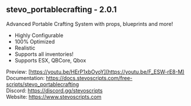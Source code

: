 ## stevo_portablecrafting - 2.0.1
Advanced Portable Crafting System with props, blueprints and more!

- Highly Configurable
- 100% Optimized
- Realistic
- Supports all inventories!
- Supports ESX, QBCore, Qbox

Preview: [https://youtu.be/HErP1xbOyoY](https://youtu.be/F_ESW-rE8-M)
<br>
Documentation: https://docs.stevoscripts.com/free-scripts/stevo_portablecrafting
<br>
Discord: https://discord.gg/stevoscripts
<br>
Website: https://www.stevoscripts.com

